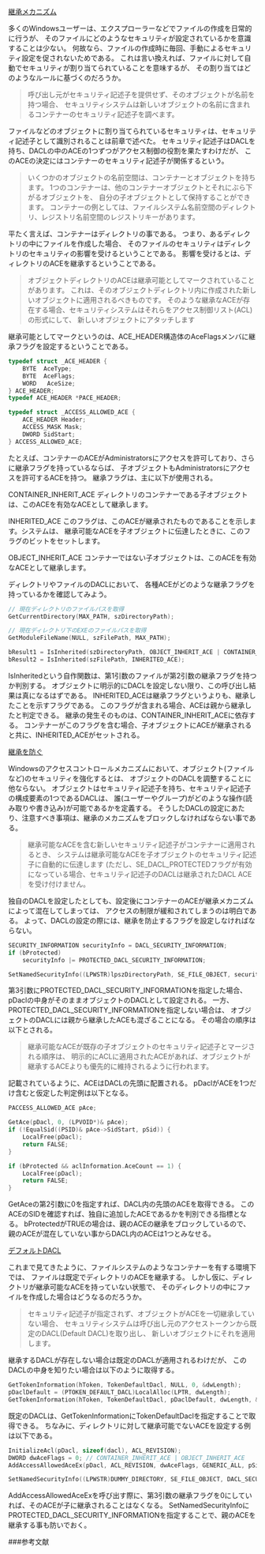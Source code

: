 ﻿
[継承メカニズム](7.4.4.b_ACLの割り当て/01_inherited_ace/01_inherited_ace.cpp)

多くのWindowsユーザーは、エクスプローラーなどでファイルの作成を日常的に行うが、
そのファイルにどのようなセキュリティが設定されているかを意識することは少ない。
何故なら、ファイルの作成時に毎回、手動によるセキュリティ設定を促されないためである。
これは言い換えれば、ファイルに対して自動でセキュリティが割り当てられていることを意味するが、
その割り当てはどのようなルールに基づくのだろうか。

>呼び出し元がセキュリティ記述子を提供せず、そのオブジェクトが名前を持つ場合、
>セキュリティシステムは新しいオブジェクトの名前に含まれるコンテナーのセキュリティ記述子を調べます。

ファイルなどのオブジェクトに割り当てられているセキュリティは、セキュリティ記述子として識別されることは前章で述べた。
セキュリティ記述子はDACLを持ち、DACLの中のACEの1つずつがアクセス制御の役割を果たすわけだが、
このACEの決定にはコンテナーのセキュリティ記述子が関係するという。

>いくつかのオブジェクトの名前空間は、コンテナーとオブジェクトを持ちます。
>1つのコンテナーは、他のコンテナーオブジェクトとそれにぶら下がるオブジェクトを、
>自分の子オブジェクトとして保持することができます。
>コンテナーの例としては、ファイルシステム名前空間のディレクトリ、レジストリ名前空間のレジストリキーがあります。

平たく言えば、コンテナーはディレクトリの事である。
つまり、あるディレクトリの中にファイルを作成した場合、
そのファイルのセキュリティはディレクトリのセキュリティの影響を受けるということである。
影響を受けるとは、ディレクトリのACEを継承するということである。

>オブジェクトディレクトリのACEは継承可能としてマークされていることがあります。
>これは、そのオブジェクトディレクトリ内に作成された新しいオブジェクトに適用されるべきものです。
>そのような継承なACEが存在する場合、セキュリティシステムはそれらをアクセス制御リスト(ACL)の形式にして、
>新しいオブジェクトにアタッチします

継承可能としてマークというのは、ACE_HEADER構造体のAceFlagsメンバに継承フラグを設定するということである。

```cpp
typedef struct _ACE_HEADER {
    BYTE  AceType;
    BYTE  AceFlags;
    WORD   AceSize;
} ACE_HEADER;
typedef ACE_HEADER *PACE_HEADER;

typedef struct _ACCESS_ALLOWED_ACE {
    ACE_HEADER Header;
    ACCESS_MASK Mask;
    DWORD SidStart;
} ACCESS_ALLOWED_ACE;

```

たとえば、コンテナーのACEがAdministratorsにアクセスを許可しており、さらに継承フラグを持っているならば、
子オブジェクトもAdministratorsにアクセスを許可するACEを持つ。
継承フラグは、主に以下が使用される。

CONTAINER_INHERIT_ACE
ディレクトリのコンテナーである子オブジェクトは、このACEを有効なACEとして継承します。

INHERITED_ACE
このフラグは、このACEが継承されたものであることを示します。システムは、
継承可能なACEを子オブジェクトに伝達したときに、このフラグのビットをセットします。

OBJECT_INHERIT_ACE
コンテナーではない子オブジェクトは、このACEを有効なACEとして継承します。

ディレクトリやファイルのDACLにおいて、
各種ACEがどのような継承フラグを持っているかを確認してみよう。

```cpp
// 現在ディレクトリのファイルパスを取得
GetCurrentDirectory(MAX_PATH, szDirectoryPath);

// 現在ディレクトリ下のEXEのファイルパスを取得
GetModuleFileName(NULL, szFilePath, MAX_PATH);

bResult1 = IsInherited(szDirectoryPath, OBJECT_INHERIT_ACE | CONTAINER_INHERIT_ACE | INHERITED_ACE);
bResult2 = IsInherited(szFilePath, INHERITED_ACE);
```

IsInheritedという自作関数は、第1引数のファイルが第2引数の継承フラグを持つか判別する。
オブジェクトに明示的にDACLを設定しない限り、この呼び出し結果は真になるはずである。
INHERITED_ACEは継承フラグというよりも、継承したことを示すフラグである。
このフラグが含まれる場合、ACEは親から継承したと判定できる。
継承の発生そのものは、CONTAINER_INHERIT_ACEに依存する。
コンテナーがこのフラグを含む場合、子オブジェクトにACEが継承されると共に、INHERITED_ACEがセットされる。

[継承を防ぐ](7.4.4.b_ACLの割り当て/02_protected_dacl/02_protected_dacl.cpp)

Windowsのアクセスコントロールメカニズムにおいて、オブジェクト(ファイルなど)のセキュリティを強化するとは、
オブジェクトのDACLを調整することに他ならない。
オブジェクトはセキュリティ記述子を持ち、セキュリティ記述子の構成要素の1つであるDACLは、
誰(ユーザーやグループ)がどのような操作(読み取りや書き込み)が可能であるかを定義する。
そうしたDACLの設定にあたり、注意すべき事項は、継承のメカニズムをブロックしなければならない事である。

>継承可能なACEを含む新しいセキュリティ記述子がコンテナーに適用されるとき、
>システムは継承可能なACEを子オブジェクトのセキュリティ記述子に自動的に伝達します
>(ただし、SE_DACL_PROTECTEDフラグが有効になっている場合、セキュリティ記述子のDACLは継承されたDACL ACEを受け付けません。

独自のDACLを設定したとしても、設定後にコンテナーのACEが継承メカニズムによって混在してしまっては、
アクセスの制限が緩和されてしまうのは明白である。
よって、DACLの設定の際には、継承を防止するフラグを設定しなければならない。

```cpp
SECURITY_INFORMATION securityInfo = DACL_SECURITY_INFORMATION;
if (bProtected)
	securityInfo |= PROTECTED_DACL_SECURITY_INFORMATION;

SetNamedSecurityInfo((LPWSTR)lpszDirectoryPath, SE_FILE_OBJECT, securityInfo, NULL, NULL, pDacl, NULL);
```

第3引数にPROTECTED_DACL_SECURITY_INFORMATIONを指定した場合、pDaclの中身がそのままオブジェクトのDACLとして設定される。
一方、PROTECTED_DACL_SECURITY_INFORMATIONを指定しない場合は、
オブジェクトのDACLには親から継承したACEも混ざることになる。
その場合の順序は以下とされる。

>継承可能なACEが既存の子オブジェクトのセキュリティ記述子とマージされる順序は、
>明示的にACLに適用されたACEがあれば、オブジェクトが継承するACEよりも優先的に維持されるように行われます。

記載されているように、ACEはDACLの先頭に配置される。
pDaclがACEを1つだけ含むと仮定した判定例は以下となる。

```cpp
PACCESS_ALLOWED_ACE pAce;

GetAce(pDacl, 0, (LPVOID*)& pAce);
if (!EqualSid((PSID)& pAce->SidStart, pSid)) {
	LocalFree(pDacl);
	return FALSE;
}

if (bProtected && aclInformation.AceCount == 1) {
	LocalFree(pDacl);
	return FALSE;
}
```

GetAceの第2引数に0を指定すれば、DACL内の先頭のACEを取得できる。
このACEのSIDを確認すれば、独自に追加したACEであるかを判別できる指標となる。
bProtectedがTRUEの場合は、親のACEの継承をブロックしているので、
親のACEが混在していない事からDACL内のACEは1つとみなせる。

[デフォルトDACL](7.4.4.b_ACLの割り当て/03_default_dacl/03_default_dacl.cpp)

これまで見てきたように、ファイルシステムのようなコンテナーを有する環境下では、
ファイルは既定でディレクトリのACEを継承する。
しかし仮に、ディレクトリが継承可能なACEを持っていない状態で、
そのディレクトリの中にファイルを作成した場合はどうなるのだろうか。

>セキュリティ記述子が指定されず、オブジェクトがACEを一切継承していない場合、
>セキュリティシステムは呼び出し元のアクセストークンから既定のDACL(Default DACL)を取り出し、
>新しいオブジェクトにそれを適用します。

継承するDACLが存在しない場合は既定のDACLが適用されるわけだが、
このDACLの中身を知りたい場合は以下のように取得する。

```cpp
GetTokenInformation(hToken, TokenDefaultDacl, NULL, 0, &dwLength);
pDaclDefault = (PTOKEN_DEFAULT_DACL)LocalAlloc(LPTR, dwLength);
GetTokenInformation(hToken, TokenDefaultDacl, pDaclDefault, dwLength, &dwLength);
```

既定のDACLは、GetTokenInformationにTokenDefaultDaclを指定することで取得できる。
ちなみに、ディレクトリに対して継承可能でないACEを設定する例は以下である。

```cpp
InitializeAcl(pDacl, sizeof(dacl), ACL_REVISION);
DWORD dwAceFlags = 0; // CONTAINER_INHERIT_ACE | OBJECT_INHERIT_ACE
AddAccessAllowedAceEx(pDacl, ACL_REVISION, dwAceFlags, GENERIC_ALL, pSid);

SetNamedSecurityInfo((LPWSTR)DUMMY_DIRECTORY, SE_FILE_OBJECT, DACL_SECURITY_INFORMATION | PROTECTED_DACL_SECURITY_INFORMATION, NULL, NULL, pDacl, NULL);
```

AddAccessAllowedAceExを呼び出す際に、第3引数の継承フラグを0にしていれば、そのACEが子に継承されることはなくなる。
SetNamedSecurityInfoにPROTECTED_DACL_SECURITY_INFORMATIONを指定することで、親のACEを継承する事も防いでおく。

###参考文献


